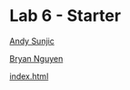 # Lab 6 - Starter

[Andy Sunjic](https://github.com/andrija-s)

[Bryan Nguyen](https://github.com/bdnguyenucsd)

[index.html](https://andrija-s.github.io/Lab6_Starter/)